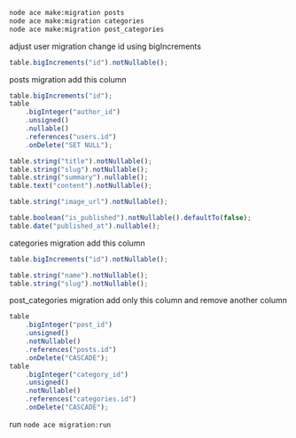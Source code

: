 ```bash
node ace make:migration posts
node ace make:migration categories
node ace make:migration post_categories
```

adjust user migration change id using bigIncrements

```ts
table.bigIncrements("id").notNullable();
```

posts migration add this column

```ts
table.bigIncrements("id");
table
    .bigInteger("author_id")
    .unsigned()
    .nullable()
    .references("users.id")
    .onDelete("SET NULL");

table.string("title").notNullable();
table.string("slug").notNullable();
table.string("summary").nullable();
table.text("content").notNullable();

table.string("image_url").notNullable();

table.boolean("is_published").notNullable().defaultTo(false);
table.date("published_at").nullable();
```

categories migration add this column

```ts
table.bigIncrements("id").notNullable();

table.string("name").notNullable();
table.string("slug").notNullable();
```

post_categories migration add only this column and remove another column

```ts
table
    .bigInteger("post_id")
    .unsigned()
    .notNullable()
    .references("posts.id")
    .onDelete("CASCADE");
table
    .bigInteger("category_id")
    .unsigned()
    .notNullable()
    .references("categories.id")
    .onDelete("CASCADE");
```

run `node ace migration:run`
